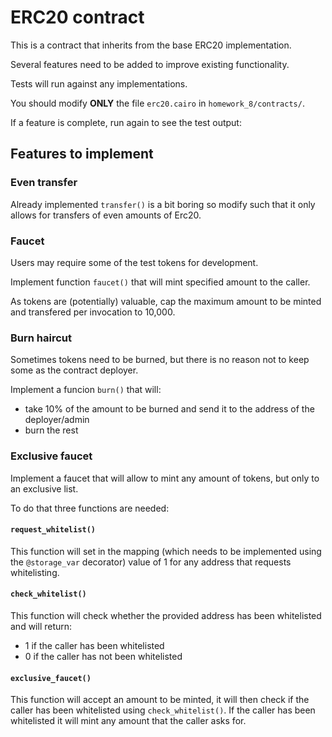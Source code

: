 # ERC20 contract

This is a contract that inherits from the base ERC20 implementation.

Several features need to be added to improve existing functionality.

Tests will run against any implementations.

You should modify **ONLY** the file `erc20.cairo` in `homework_8/contracts/`.

If a feature is complete, run again to see the test output:

## Features to implement

### Even transfer

Already implemented `transfer()` is a bit boring so modify such that it only allows for transfers of even amounts of Erc20.

### Faucet

Users may require some of the test tokens for development.

Implement function `faucet()` that will mint specified amount to the caller.

As tokens are (potentially) valuable, cap the maximum amount to be minted and transfered per invocation to 10,000.

### Burn haircut

Sometimes tokens need to be burned, but there is no reason not to keep some as the contract deployer.

Implement a funcion `burn()` that will:

- take 10% of the amount to be burned and send it to the address of the deployer/admin
- burn the rest

### Exclusive faucet

Implement a faucet that will allow to mint any amount of tokens, but only to an exclusive list.

To do that three functions are needed:

#### `request_whitelist()`

This function will set in the mapping (which needs to be implemented using the `@storage_var` decorator) value of 1 for any address that requests whitelisting.

#### `check_whitelist()`

This function will check whether the provided address has been whitelisted and will return:

- 1 if the caller has been whitelisted
- 0 if the caller has not been whitelisted

#### `exclusive_faucet()`

This function will accept an amount to be minted, it will then check if the caller has been whitelisted using `check_whitelist()`. If the caller has been whitelisted it will mint any amount that the caller asks for.
